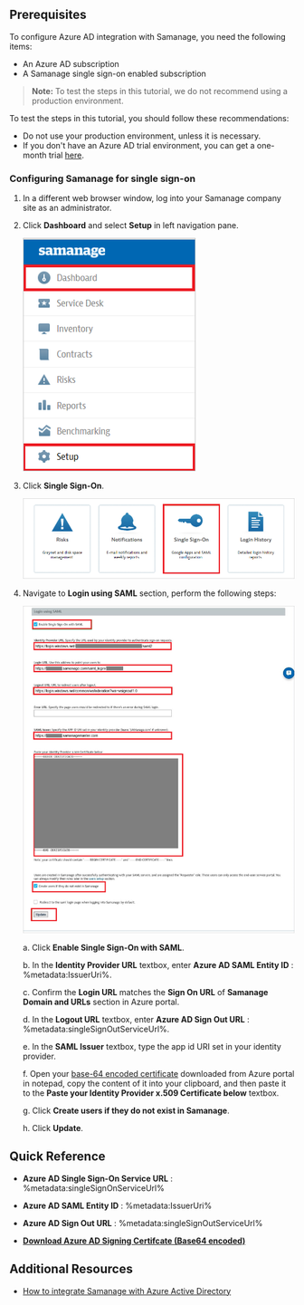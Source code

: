 ## Prerequisites

To configure Azure AD integration with Samanage, you need the following items:

- An Azure AD subscription
- A Samanage single sign-on enabled subscription

> **Note:**
> To test the steps in this tutorial, we do not recommend using a production environment.

To test the steps in this tutorial, you should follow these recommendations:

- Do not use your production environment, unless it is necessary.
- If you don't have an Azure AD trial environment, you can get a one-month trial [here](https://azure.microsoft.com/pricing/free-trial/).

### Configuring Samanage for single sign-on

1. In a different web browser window, log into your Samanage company site as an administrator.

2. Click **Dashboard** and select **Setup** in left navigation pane.
   
    ![Dashboard](./media/tutorial_samanage_001.png "Dashboard")

3. Click **Single Sign-On**.
   
    ![Single Sign-On](./media/tutorial_samanage_002.png "Single Sign-On")

4. Navigate to **Login using SAML** section, perform the following steps:
   
    ![Login using SAML](./media/tutorial_samanage_003.png "Login using SAML")
 
    a. Click **Enable Single Sign-On with SAML**.  
 
    b. In the **Identity Provider URL** textbox, enter **Azure AD SAML Entity ID** : %metadata:IssuerUri%.    
 
    c. Confirm the **Login URL** matches the **Sign On URL** of **Samanage Domain and URLs** section in Azure portal.
 
    d. In the **Logout URL** textbox, enter **Azure AD Sign Out URL** : %metadata:singleSignOutServiceUrl%.
 
    e. In the **SAML Issuer** textbox, type the app id URI set in your identity provider.
 
    f. Open your [base-64 encoded certificate](%metadata:certificateDownloadBase64Url%) downloaded from Azure portal in notepad, copy the content of it into your clipboard, and then paste it to the **Paste your Identity Provider x.509 Certificate below** textbox.
 
    g. Click **Create users if they do not exist in Samanage**.
 
    h. Click **Update**.


## Quick Reference

* **Azure AD Single Sign-On Service URL** : %metadata:singleSignOnServiceUrl%

* **Azure AD SAML Entity ID** : %metadata:IssuerUri%

* **Azure AD Sign Out URL** : %metadata:singleSignOutServiceUrl%

* **[Download Azure AD Signing Certifcate (Base64 encoded)](%metadata:certificateDownloadBase64Url%)**



## Additional Resources

* [How to integrate Samanage with Azure Active Directory](https://docs.microsoft.com/azure/active-directory/active-directory-saas-samanage-tutorial)
